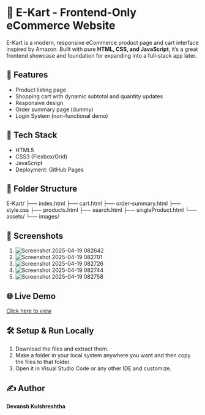 # 🛒 E-Kart - Frontend-Only eCommerce Website

E-Kart is a modern, responsive eCommerce product page and cart interface inspired by Amazon. Built with pure **HTML, CSS, and JavaScript**, it’s a great frontend showcase and foundation for expanding into a full-stack app later.

## 🚀 Features
- Product listing page
- Shopping cart with dynamic subtotal and quantity updates
- Responsive design
- Order summary page (dummy)
- Login System (non-functional demo)

## 🧱 Tech Stack
- HTML5
- CSS3 (Flexbox/Grid)
- JavaScript
- Deployment: GitHub Pages

## 📁 Folder Structure
E-Kart/ ├── index.html ├── cart.html ├── order-summary.html ├── style.css ├── products.html ├── search.html ├── singleProduct.html └── assets/ └── images/

## 📸 Screenshots
1) ![Screenshot 2025-04-19 082642](https://github.com/user-attachments/assets/0e0fda3a-1e92-4c5c-be1a-fcc884763c4e)
2) ![Screenshot 2025-04-19 082701](https://github.com/user-attachments/assets/1b20b8e8-f36b-47fe-a227-da320e1c8fd2)
3) ![Screenshot 2025-04-19 082726](https://github.com/user-attachments/assets/055a1ca6-7a46-49e1-b75a-4d6ee8d54564)
4) ![Screenshot 2025-04-19 082744](https://github.com/user-attachments/assets/89fa3323-1ab9-40b2-9fc4-eba25c110f46)
5) ![Screenshot 2025-04-19 082758](https://github.com/user-attachments/assets/6c29c904-a0e2-4911-abeb-c168f93c7326)

## 🌐 Live Demo
[Click here to view](https://devanshkulsh.github.io/E-Kart/)

## 🛠️ Setup & Run Locally
1) Download the files and extract them.
2) Make a folder in your local system anywhere you want and then copy the files to that folder.
3) Open it in Visual Studio Code or any other IDE and customize.


## ✍️ Author
**Devansh Kulshreshtha** 

